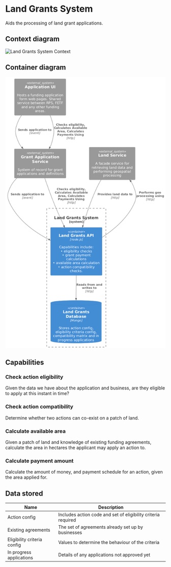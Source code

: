 # Land Grants System

Aids the processing of land grant applications.

## Context diagram

![Land Grants System Context](land-grants-system-context.png)

## Container diagram

![Land Grants System Container](land-grants-system-container.png)

## Capabilities

### Check action eligibility

Given the data we have about the application and business, are they eligible to apply at this instant in time?

### Check action compatibility

Determine whether two actions can co-exist on a patch of land.

### Calculate available area

Given a patch of land and knowledge of existing funding agreements, calculate the area in hectares the applicant may apply an action to.

### Calculate payment amount

Calculate the amount of money, and payment schedule for an action, given the area applied for.

## Data stored

| Name                        | Description                                                   |
| --------------------------- | ------------------------------------------------------------- |
| Action config               | Includes action code and set of eligibility criteria required |
| Existing agreements         | The set of agreements already set up by businesses            |
| Eligibility criteria config | Values to determine the behaviour of the criteria             |
| In progress applications    | Details of any applications not approved yet                  |
